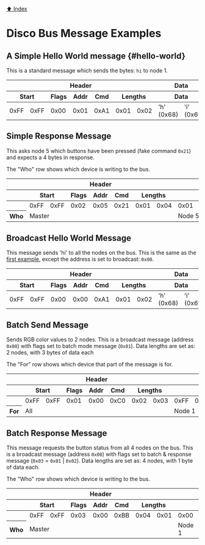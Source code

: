 [:arrow_up: Index](#README.md)

# Disco Bus Message Examples

## A Simple Hello World message {#hello-world}

This is a standard message which sends the bytes: `hi` to node 1.

<table>
  <thead>
    <tr>
      <th colspan="7">Header</th>
      <th colspan="2">Data</th>
      <th colspan="2">Footer</th>
    </tr>
    <tr>
      <th colspan="2">Start</th>
      <th>Flags</th>
      <th>Addr</th>
      <th>Cmd</th>
      <th colspan="2">Lengths</th>
      <th colspan="2">Data</th>
      <th colspan="2">CRC</th>
    </tr>
  </thead>
  <tbody>
    <tr>
      <td>0xFF</td>
      <td>0xFF</td>
      <td>0x00</td>
      <td>0x01</td>
      <td>0xA1</td>
      <td>0x01</td>
      <td>0x02</td>
      <td>'h' (0x68)</td>
      <td>'i' (0x69)</td>
      <td>0xDA</td>
      <td>0xE8</td>
    </tr>
  </tbody>
</table>

## Simple Response Message

This asks node 5 which buttons have been pressed (fake command `0x21`) and expects a 4 bytes in response.

The "Who" row shows which device is writing to the bus.

<table>
  <thead>
    <tr>
      <th></th>
      <th colspan="7">Header</th>
      <th colspan="4">Data</th>
      <th colspan="2">Footer</th>
    </tr>
    <tr>
      <th></th>
      <th colspan="2">Start</th>
      <th>Flags</th>
      <th>Addr</th>
      <th>Cmd</th>
      <th colspan="2">Lengths</th>
      <th colspan="4">Data</th>
      <th colspan="2">CRC</th>
    </tr>
  </thead>
  <tbody>
    <tr>
      <td></td>
      <td>0xFF</td>
      <td>0xFF</td>
      <td>0x02</td>
      <td>0x05</td>
      <td>0x21</td>
      <td>0x01</td>
      <td>0x04</td>
      <td>0x01</td>
      <td>0x01</td>
      <td>0x00</td>
      <td>0x01</td>
      <td>0x40</td>
      <td>0x83</td>
    </tr>
    <tr>
      <th>Who</th>
      <td colspan="7">Master</td>
      <td colspan="4">Node 5</td>
      <td colspan="2">Master</td>
    </tr>
  </tbody>
</table>

## Broadcast Hello World Message

This message sends 'hi' to all the nodes on the bus. This is the same as the [first example](#hello-world), 
except the address is set to broadcast: `0x00`.

<table>
  <thead>
    <tr>
      <th colspan="7">Header</th>
      <th colspan="2">Data</th>
      <th colspan="2">Footer</th>
    </tr>
    <tr>
      <th colspan="2">Start</th>
      <th>Flags</th>
      <th>Addr</th>
      <th>Cmd</th>
      <th colspan="2">Lengths</th>
      <th colspan="2">Data</th>
      <th colspan="2">CRC</th>
    </tr>
  </thead>
  <tbody>
    <tr>
      <td>0xFF</td>
      <td>0xFF</td>
      <td>0x00</td>
      <td>0x00</td>
      <td>0xA1</td>
      <td>0x01</td>
      <td>0x02</td>
      <td>'h' (0x68)</td>
      <td>'i' (0x69)</td>
      <td>0xDA</td>
      <td>0xE8</td>
    </tr>
  </tbody>
</table>

## Batch Send Message

Sends RGB color values to 2 nodes. This is a broadcast message (address `0x00`) with flags
set to batch mode message (`0x01`). Data lengths are set as: 2 nodes, with 3 bytes of data each

The "For" row shows which device that part of the message is for.

<table>
  <thead>
    <tr>
      <th></th>
      <th colspan="7">Header</th>
      <th colspan="9">Data</th>
      <th colspan="2">Footer</th>
    </tr>
    <tr>
      <th></th>
      <th colspan="2">Start</th>
      <th>Flags</th>
      <th>Addr</th>
      <th>Cmd</th>
      <th colspan="2">Lengths</th>
      <th colspan="9">Data</th>
      <th colspan="2">CRC</th>
    </tr>
  </thead>
  <tbody>
    <tr>
      <td> </td>
      <td>0xFF</td>
      <td>0xFF</td>
      <td>0x01</td>
      <td>0x00</td>
      <td>0xC0</td>
      <td>0x02</td>
      <td>0x03</td>
      <td>0xFF</td>
      <td>0x85</td>
      <td>0x90</td>
      <td>0x00</td>
      <td>0xDD</td>
      <td>0x00</td>
      <td>0x80</td>
      <td>0x60</td>
      <td>0xB3</td>
      <td>0xDB</td>
      <td>0x61</td>
    </tr>
    <tr>
      <th>For</th>
      <td colspan="7">All</td>
      <td colspan="3">Node 1</td>
      <td colspan="3">Node 2</td>
      <td colspan="3">Node 3</td>
      <td colspan="2">All</td>
    </tr>
  </tbody>
</table>

## Batch Response Message

This message requests the button status from all 4 nodes on the bus. This is a broadcast message 
(address `0x00`) with flags set to batch & response message (`0x03` = `0x01` | `0x02`). Data lengths 
are set as: 4 nodes, with 1 byte of data each.

The "Who" row shows which device is writing to the bus.

<table>
  <thead>
    <tr>
      <th></th>
      <th colspan="7">Header</th>
      <th colspan="4">Data</th>
      <th colspan="2">Footer</th>
    </tr>
    <tr>
      <th></th>
      <th colspan="2">Start</th>
      <th>Flags</th>
      <th>Addr</th>
      <th>Cmd</th>
      <th colspan="2">Lengths</th>
      <th colspan="4">Data</th>
      <th colspan="2">CRC</th>
    </tr>
  </thead>
  <tbody>
    <tr>
      <td> </td>
      <td>0xFF</td>
      <td>0xFF</td>
      <td>0x03</td>
      <td>0x00</td>
      <td>0xBB</td>
      <td>0x04</td>
      <td>0x01</td>
      <td>0x00</td>
      <td>0x00</td>
      <td>0x01</td>
      <td>0x01</td>
      <td>0xEF</td>
      <td>0xE3</td>
    </tr>
    <tr>
      <th>Who</th>
      <td colspan="7">Master</td>
      <td>Node 1</td>
      <td>Node 2</td>
      <td>Node 3</td>
      <td>Node 4</td>
      <td colspan="2">Master</td>
    </tr>
  </tbody>
</table>
